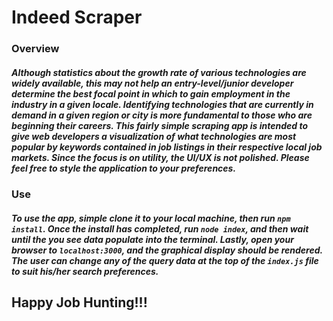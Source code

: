 # Indeed Scraper

### Overview
##### Although statistics about the growth rate of various technologies are widely available, this may not help an entry-level/junior developer determine the best focal point in which to gain employment in the industry in a given locale. Identifying technologies that are currently in demand in a given region or city is more fundamental to those who are beginning their careers. This fairly simple scraping app is intended to give web developers a visualization of what technologies are most popular by keywords contained in job listings in their respective local job markets. Since the focus is on utility, the UI/UX is not polished. Please feel free to style the application to your preferences.

### Use
##### To use the app, simple clone it to your local machine, then run ```npm install```. Once the install has completed, run ```node index```, and then wait until the you see data populate into the terminal. Lastly, open your browser to ```localhost:3000```, and the graphical display should be rendered. The user can change any of the query data at the top of the ```index.js``` file to suit his/her search preferences.

## Happy Job Hunting!!!

